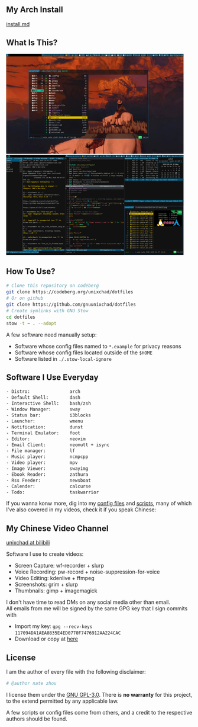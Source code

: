 ## My Arch Install
[install.md](./install.md)

## What Is This?
<img src="./misc/screenshot03.png" alt="drawing" width="480"/>
<img src="./misc/screenshot04.png" alt="drawing" width="480"/>

## How To Use?
```sh
# Clone this repository on codeberg
git clone https://codeberg.org/unixchad/dotfiles
# Or on github
git clone https://github.com/gnuunixchad/dotfiles
# Create symlinks with GNU Stow
cd dotfiles
stow -t ~ . --adopt
```
A few software need manually setup:
- Software whose config files named to `*.example` for privacy reasons
- Software whose config files located outside of the `$HOME`
- Software listed in `./.stow-local-ignore`

## Software I Use Everyday
```
- Distro:               arch
- Default Shell:        dash
- Interactive Shell:    bash/zsh
- Window Manager:       sway
- Status bar:           i3blocks
- Launcher:             wmenu
- Notification:         dunst
- Terminal Emulator:    foot
- Editor:               neovim
- Email Client:         neomutt + isync
- File manager:         lf
- Music player:         ncmpcpp
- Video player:         mpv
- Image Viewer:         swayimg
- Ebook Reader:         zathura
- Rss Feeder:           newsboat
- Calender:             calcurse
- Todo:                 taskwarrior
```

If you wanna konw more, dig into my [config files](./.config) and
[scripts](.local/bin), many of which I've also covered in my videos, check it
if you speak Chinese:

## My Chinese Video Channel
[unixchad at bilibili](https://space.bilibili.com/34569411)

Software I use to create videos:
- Screen Capture:   wf-recorder + slurp
- Voice Recording:  pw-record + noise-suppression-for-voice
- Video Editing:    kdenlive + ffmpeg
- Screenshots:      grim + slurp
- Thumbnails:       gimp + imagemagick

I don't have time to read DMs on any social media other than email.  
All emails from me will be signed by the same GPG key that I sign commits with  
- Import my key: `gpg --recv-keys 117094DA1AEA0835E4ED0770F7476912AA224CAC`
- Download or copy at [here](./unixchad.asc)

## License
I am the author of every file with the following disclaimer:
```sh
# @author nate zhou
```
I license them under the [GNU GPL-3.0](./LICENSE). There is **no
warranty** for this project, to the extend permitted by any applicable law.

A few scripts or config files come from others, and a credit to the respective
authors should be found.
